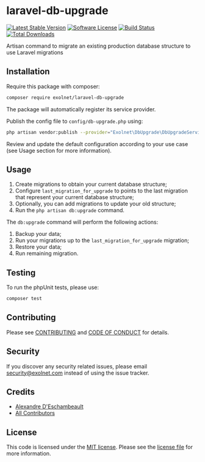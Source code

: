 # laravel-db-upgrade

[![Latest Stable Version](https://poser.pugx.org/eXolnet/laravel-db-upgrade/v/stable?format=flat-square)](https://packagist.org/packages/eXolnet/laravel-db-upgrade)
[![Software License](https://img.shields.io/badge/license-MIT-brightgreen.svg?style=flat-square)](LICENSE.md)
[![Build Status](https://img.shields.io/github/workflow/status/eXolnet/laravel-db-upgrade/tests?label=tests&style=flat-square)](https://github.com/eXolnet/laravel-db-upgrade/actions?query=workflow%3Atests)
[![Total Downloads](https://img.shields.io/packagist/dt/eXolnet/laravel-db-upgrade.svg?style=flat-square)](https://packagist.org/packages/eXolnet/laravel-db-upgrade)

Artisan command to migrate an existing production database structure to use Laravel migrations

## Installation

Require this package with composer:

``` bash
composer require exolnet/laravel-db-upgrade
```

The package will automatically register its service provider.

Publish the config file to `config/db-upgrade.php` using:

``` bash
php artisan vendor:publish --provider="Exolnet\DbUpgrade\DbUpgradeServiceProvider"
```

Review and update the default configuration according to your use case (see Usage section for more information).

## Usage

1. Create migrations to obtain your current database structure;
2. Configure `last_migration_for_upgrade` to points to the last migration that represent your current database structure;
3. Optionally, you can add migrations to update your old structure;
4. Run the `php artisan db:upgrade` command.

The `db:upgrade` command will perform the following actions:

1. Backup your data;
2. Run your migrations up to the `last_migration_for_upgrade` migration;
3. Restore your data;
4. Run remaining migration.

## Testing

To run the phpUnit tests, please use:

``` bash
composer test
```

## Contributing

Please see [CONTRIBUTING](CONTRIBUTING.md) and [CODE OF CONDUCT](CODE_OF_CONDUCT.md) for details.

## Security

If you discover any security related issues, please email security@exolnet.com instead of using the issue tracker.

## Credits

- [Alexandre D'Eschambeault](https://github.com/xel1045)
- [All Contributors](../../contributors)

## License

This code is licensed under the [MIT license](http://choosealicense.com/licenses/mit/). 
Please see the [license file](LICENSE) for more information.

